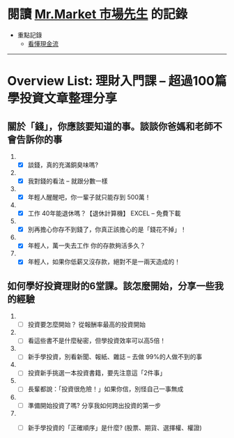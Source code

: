 # 閱讀 [Mr.Market 市場先生](https://rich01.com/) 的記錄
* 重點記錄
  * [看懂現金流](https://rich01.com/blog-pos-14/)

-----
# Overview List: 理財入門課 – 超過100篇學投資文章整理分享
## 關於「錢」，你應該要知道的事。談談你爸媽和老師不會告訴你的事
1. - [x] 談錢，真的充滿銅臭味嗎?
2. - [x] 我對錢的看法 – 就跟分數一樣
3. - [x] 年輕人醒醒吧，你一輩子就只能存到 500萬！
4. - [x] 工作 40年能退休嗎？【退休計算機】 EXCEL – 免費下載
5. - [x] 別再擔心你存不到錢了，你真正該擔心的是「錢花不掉」！
6. - [x] 年輕人，萬一失去工作 你的存款夠活多久？
7. - [x] 年輕人，如果你低薪又沒存款，絕對不是一兩天造成的！
## 如何學好投資理財的6堂課。該怎麼開始，分享一些我的經驗
1. - [ ] 投資要怎麼開始？ 從報酬率最高的投資開始
2. - [ ] 看這些書不是什麼秘密，但學投資效率可以高5倍！
3. - [ ] 新手學投資，別看新聞、報紙、雜誌 – 去做 99%的人做不到的事
4. - [ ] 投資新手挑選一本投資書籍，要先注意這「2件事」
5. - [ ] 長輩都說：「投資很危險！」如果你信，別怪自己一事無成
6. - [ ] 準備開始投資了嗎? 分享我如何跨出投資的第一步
7. - [ ] 新手學投資的「正確順序」是什麼? (股票、期貨、選擇權、權證)

